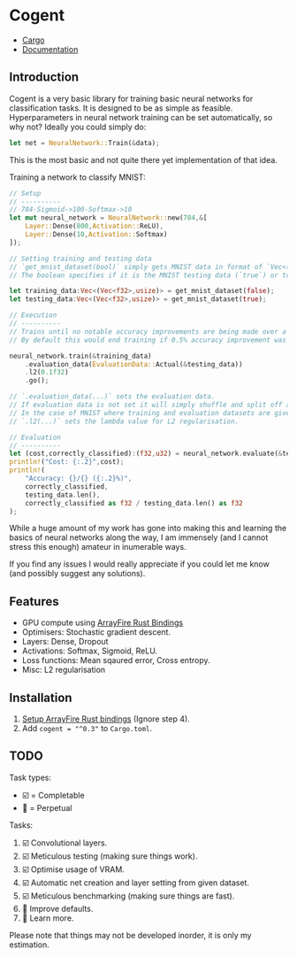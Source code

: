 # Cogent

 - [Cargo](https://crates.io/crates/cogent)
 - [Documentation](https://docs.rs/cogent/)

## Introduction

Cogent is a very basic library for training basic neural networks for classification tasks.
It is designed to be as simple as feasible.
Hyperparameters in neural network training can be set automatically, so why not?
Ideally you could simply do:
```rust
let net = NeuralNetwork::Train(&data);
```
This is the most basic and not quite there yet implementation of that idea.

Training a network to classify MNIST:
```rust
// Setup
// ----------
// 784-Sigmoid->100-Softmax->10
let mut neural_network = NeuralNetwork::new(784,&[
    Layer::Dense(800,Activation::ReLU),
    Layer::Dense(10,Activation::Softmax)
]);

// Setting training and testing data
// `get_mnist_dataset(bool)` simply gets MNIST data in format of `Vec<(Vec<f32>,usize)>` where each entry is an example (tuple.0=input and tuple.1=class).
// The boolean specifies if it is the MNIST testing data (`true`) or training data (`false`).

let training_data:Vec<(Vec<f32>,usize)> = get_mnist_dataset(false);
let testing_data:Vec<(Vec<f32>,usize)> = get_mnist_dataset(true);

// Execution
// ----------
// Trains until no notable accuracy improvements are being made over a number of iterations.
// By default this would end training if 0.5% accuracy improvement was not seen over 6 iterations (often referred to as 'epochs').

neural_network.train(&training_data)
    .evaluation_data(EvaluationData::Actual(&testing_data))
    .l2(0.1f32)
    .go();

// `.evaluation_data(...)` sets the evaluation data. 
// If evaluation data is not set it will simply shuffle and split off a random group from training data to be evaluation data.
// In the case of MNIST where training and evaluation datasets are given seperately, it makes sense to set it as such.
// `.l2(...)` sets the lambda value for L2 regularisation. 

// Evaluation
// ----------
let (cost,correctly_classified):(f32,u32) = neural_network.evaluate(&testing_data,None); // (cost,examples correctly classified)
println!("Cost: {:.2}",cost);
println!(
    "Accuracy: {}/{} ({:.2}%)",
    correctly_classified,
    testing_data.len(),
    correctly_classified as f32 / testing_data.len() as f32
);
```

While a huge amount of my work has gone into making this and learning the basics of neural networks along the way, I am immensely (and I cannot stress this enough) amateur in inumerable ways.

If you find any issues I would really appreciate if you could let me know (and possibly suggest any solutions).

## Features

 - GPU compute using [ArrayFire Rust Bindings](https://github.com/arrayfire/arrayfire-rust)
 - Optimisers: Stochastic gradient descent.
 - Layers: Dense, Dropout
 - Activations: Softmax, Sigmoid, ReLU.
 - Loss functions: Mean sqaured error, Cross entropy.
 - Misc: L2 regularisation



## Installation

1. [Setup ArrayFire Rust bindings](https://github.com/arrayfire/arrayfire-rust#use-from-cratesio--) (Ignore step 4).
2. Add `cogent = "^0.3"` to `Cargo.toml`.

## TODO

Task types:

 - :ballot_box_with_check: = Completable
 - :repeat: = Perpetual
 
Tasks:

1. :ballot_box_with_check: Convolutional layers.
2. :ballot_box_with_check: Meticulous testing (making sure things work).
3. :ballot_box_with_check: Optimise usage of VRAM.
4. :ballot_box_with_check: Automatic net creation and layer setting from given dataset.
5. :ballot_box_with_check: Meticulous benchmarking (making sure things are fast).
6. :repeat: Improve defaults.
7. :repeat: Learn more.

Please note that things may not be developed inorder, it is only my estimation.
